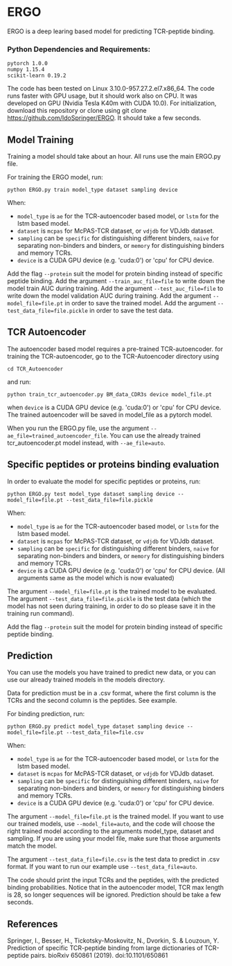 # ERGO
ERGO is a deep learing based model for predicting TCR-peptide binding.

### Python Dependencies and Requirements:
```
pytorch 1.0.0
numpy 1.15.4
scikit-learn 0.19.2
```

The code has been tested on Linux 3.10.0-957.27.2.el7.x86_64.
The code runs faster with GPU usage, but it should work also on CPU. It was developed on GPU (Nvidia Tesla K40m with CUDA 10.0).
For initialization, download this repository or clone using git clone https://github.com/IdoSpringer/ERGO. It should take a few seconds.

## Model Training
Training a model should take about an hour. All runs use the main ERGO.py file.

For training the ERGO model, run:

`python ERGO.py train model_type dataset sampling device `

When: 
- `model_type` is `ae` for the TCR-autoencoder based model, or `lstm` for the lstm based model. 
- `dataset` is `mcpas` for McPAS-TCR dataset, or `vdjdb` for VDJdb dataset. 
- `sampling` can be `specific` for distinguishing different binders, `naive` for separating non-binders and binders, or `memory` for distinguishing binders and memory TCRs. 
- `device` is a CUDA GPU device (e.g. 'cuda:0') or 'cpu' for CPU device.

Add the flag `--protein` suit the model for protein binding instead of specific peptide binding. Add the argument `--train_auc_file=file` to write down the model train AUC during training. Add the argument `--test_auc_file=file` to write down the model validation AUC during training. Add the argument `--model_file=file.pt` in order to save the trained model. Add the argument `--test_data_file=file.pickle` in order to save the test data.

## TCR Autoencoder
The autoencoder based model requires a pre-trained TCR-autoencoder. for training the TCR-autoencoder, go to the TCR-Autoencoder directory using
```
cd TCR_Autoencoder
```
and run:

`python train_tcr_autoencoder.py BM_data_CDR3s device model_file.pt`

when `device` is a CUDA GPU device (e.g. 'cuda:0') or 'cpu' for CPU device. The trained autoencoder will be saved in model_file as a pytorch model.

When you run the ERGO.py file, use the argument `--ae_file=trained_autoencoder_file`. You can use the already trained tcr_autoencoder.pt model instead, with `--ae_file=auto`.

## Specific peptides or proteins binding evaluation
In order to evaluate the model for specific peptides or proteins, run:

`python ERGO.py test model_type dataset sampling device --model_file=file.pt --test_data_file=file.pickle`

When: 

- `model_type` is `ae` for the TCR-autoencoder based model, or `lstm` for the lstm based model. 
- `dataset` is `mcpas` for McPAS-TCR dataset, or `vdjdb` for VDJdb dataset. 
- `sampling` can be `specific` for distinguishing different binders, `naive` for separating non-binders and binders, or `memory` for distinguishing binders and memory TCRs. 
- `device` is a CUDA GPU device (e.g. 'cuda:0') or 'cpu' for CPU device. (All arguments same as the model which is now evaluated)

The argument `--model_file=file.pt` is the trained model to be evaluated. The argument `--test_data_file=file.pickle` is the test data (which the model has not seen during training, in order to do so please save it in the training run command).

Add the flag `--protein` suit the model for protein binding instead of specific peptide binding.

## Prediction
You can use the models you have trained to predict new data, or you can use our already trained models in the models directory.

Data for prediction must be in a .csv format, where the first column is the TCRs and the second column is the peptides. See example.

For binding prediction, run:

`python ERGO.py predict model_type dataset sampling device --model_file=file.pt --test_data_file=file.csv`

When: 

- `model_type` is `ae` for the TCR-autoencoder based model, or `lstm` for the lstm based model.
- `dataset` is `mcpas` for McPAS-TCR dataset, or `vdjdb` for VDJdb dataset. 
- `sampling` can be `specific` for distinguishing different binders, `naive` for separating non-binders and binders, or `memory` for distinguishing binders and memory TCRs. 
- `device` is a CUDA GPU device (e.g. 'cuda:0') or 'cpu' for CPU device.

The argument `--model_file=file.pt` is the trained model. If you want to use our trained models, use `--model_file=auto`, and the code will choose the right trained model according to the arguments model_type, dataset and sampling. If you are using your model file, make sure that those arguments match the model.

The argument `--test_data_file=file.csv` is the test data to predict in .csv format. If you want to run our example use `--test_data_file=auto`.

The code should print the input TCRs and the peptides, with the predicted binding probabilities. Notice that in the autoencoder model, TCR max length is 28, so longer sequences will be ignored. Prediction should be take a few seconds.

## References
Springer, I., Besser, H., Tickotsky-Moskovitz, N., Dvorkin, S. & Louzoun, Y. Prediction of specific TCR-peptide binding from large dictionaries of TCR-peptide pairs. bioRxiv 650861 (2019). doi:10.1101/650861

